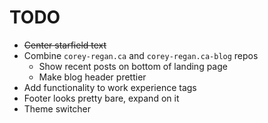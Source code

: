 # TODO
- ~~Center starfield text~~
- Combine `corey-regan.ca` and `corey-regan.ca-blog` repos
  - Show recent posts on bottom of landing page
  - Make blog header prettier
- Add functionality to work experience tags
- Footer looks pretty bare, expand on it
- Theme switcher

